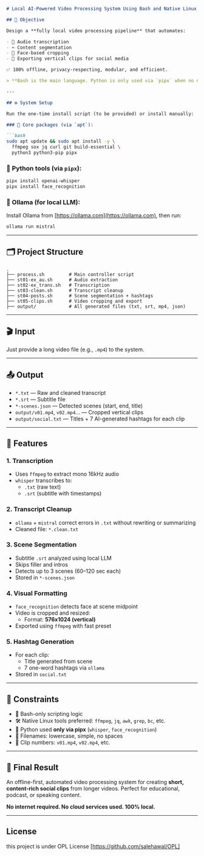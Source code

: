 ```markdown
# Local AI-Powered Video Processing System Using Bash and Native Linux Tools

## 📌 Objective

Design a **fully local video processing pipeline** that automates:

- 🎤 Audio transcription  
- ✂️ Content segmentation  
- 🎥 Face-based cropping  
- 📱 Exporting vertical clips for social media  

✅ 100% offline, privacy-respecting, modular, and efficient.

> **Bash is the main language. Python is only used via `pipx` when no native tool is available.**

---

## ⚙️ System Setup

Run the one-time install script (to be provided) or install manually:

### 🧱 Core packages (via `apt`):

```bash
sudo apt update && sudo apt install -y \
  ffmpeg sox jq curl git build-essential \
  python3 python3-pip pipx
```

### 🐍 Python tools (via `pipx`):

```bash
pipx install openai-whisper
pipx install face_recognition
```

### 🧠 Ollama (for local LLM):

Install Ollama from [https://ollama.com](https://ollama.com), then run:

```bash
ollama run mistral
```

---

## 🗂️ Project Structure

```
.
├── process.sh         # Main controller script
├── st01-ex_au.sh      # Audio extraction
├── st02-ex_trans.sh   # Transcription
├── st03-clean.sh      # Transcript cleanup
├── st04-posts.sh      # Scene segmentation + hashtags
├── st05-clips.sh      # Video cropping and export
├── output/            # All generated files (txt, srt, mp4, json)
```

---

## 🎬 Input

Just provide a long video file (e.g., `.mp4`) to the system.

---

## 📤 Output

- `*.txt` — Raw and cleaned transcript  
- `*.srt` — Subtitle file  
- `*-scenes.json` — Detected scenes (start, end, title)  
- `output/v01.mp4`, `v02.mp4`… — Cropped vertical clips  
- `output/social.txt` — Titles + 7 AI-generated hashtags for each clip  

---

## 🔧 Features

### 1. **Transcription**
- Uses `ffmpeg` to extract mono 16kHz audio
- `whisper` transcribes to:
  - `.txt` (raw text)
  - `.srt` (subtitle with timestamps)

### 2. **Transcript Cleanup**
- `ollama` + `mistral` correct errors in `.txt` without rewriting or summarizing
- Cleaned file: `*.clean.txt`

### 3. **Scene Segmentation**
- Subtitle `.srt` analyzed using local LLM
- Skips filler and intros
- Detects up to 3 scenes (60–120 sec each)
- Stored in `*-scenes.json`

### 4. **Visual Formatting**
- `face_recognition` detects face at scene midpoint
- Video is cropped and resized:
  - Format: **576x1024 (vertical)**
- Exported using `ffmpeg` with fast preset

### 5. **Hashtag Generation**
- For each clip:
  - Title generated from scene
  - 7 one-word hashtags via `ollama`
- Stored in `social.txt`

---

## 📜 Constraints

- 🐚 Bash-only scripting logic
- 🛠️ Native Linux tools preferred: `ffmpeg`, `jq`, `awk`, `grep`, `bc`, etc.
- 🧪 Python used **only via pipx** (`whisper`, `face_recognition`)
- 🧾 Filenames: lowercase, simple, no spaces
- 🔢 Clip numbers: `v01.mp4`, `v02.mp4`, etc.

---

## 🏁 Final Result

An offline-first, automated video processing system for creating **short, content-rich social clips** from longer videos. Perfect for educational, podcast, or speaking content.

**No internet required. No cloud services used. 100% local.**


---

## License
this project is under OPL License [https://github.com/salehawal/OPL]

```